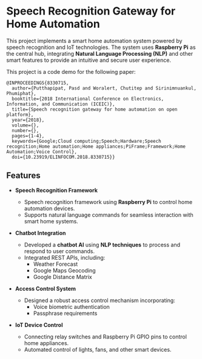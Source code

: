 # Speech Recognition Gateway for Home Automation

This project implements a smart home automation system powered by speech recognition and IoT technologies. The system uses **Raspberry Pi** as the central hub, integrating **Natural Language Processing (NLP)** and other smart features to provide an intuitive and secure user experience. 

This project is a code demo for the following paper:
```
@INPROCEEDINGS{8330715,
  author={Putthapipat, Pasd and Woralert, Chutitep and Sirinimnuankul, Phumiphat},
  booktitle={2018 International Conference on Electronics, Information, and Communication (ICEIC)}, 
  title={Speech recognition gateway for home automation on open platform}, 
  year={2018},
  volume={},
  number={},
  pages={1-4},
  keywords={Google;Cloud computing;Speech;Hardware;Speech recognition;Home automation;Home appliances;PiFrame;Framework;Home Automation;Voice Control},
  doi={10.23919/ELINFOCOM.2018.8330715}}
```

## Features

- **Speech Recognition Framework**  
  - Speech recognition framework using **Raspberry Pi** to control home automation devices.
  - Supports natural language commands for seamless interaction with smart home systems.

- **Chatbot Integration**  
  - Developed a **chatbot AI** using **NLP techniques** to process and respond to user commands.
  - Integrated REST APIs, including:
    - Weather Forecast
    - Google Maps Geocoding
    - Google Distance Matrix

- **Access Control System**  
  - Designed a robust access control mechanism incorporating:
    - Voice biometric authentication
    - Passphrase requirements

- **IoT Device Control**  
  - Connecting relay switches and Raspberry Pi GPIO pins to control home appliances.
  - Automated control of lights, fans, and other smart devices.


